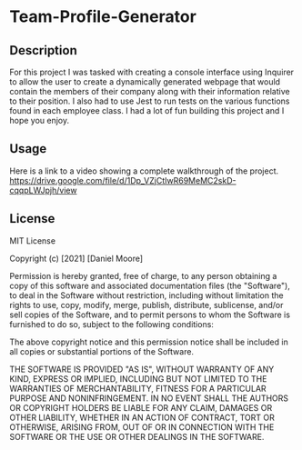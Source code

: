 # Team-Profile-Generator

## Description
For this project I was tasked with creating a console interface using Inquirer to allow the user to create a dynamically generated webpage that would contain the members of their company along with their information relative to their position. I also had to use Jest to run tests on the various functions found in each employee class. 
I had a lot of fun building this project and I hope you enjoy.


## Usage

Here is a link to a video showing a complete walkthrough of the project.
https://drive.google.com/file/d/1Dp_VZjCtIwR69MeMC2skD-cqqpLWJpjh/view


## License

MIT License

Copyright (c) [2021] [Daniel Moore]

Permission is hereby granted, free of charge, to any person obtaining a copy
of this software and associated documentation files (the "Software"), to deal
in the Software without restriction, including without limitation the rights
to use, copy, modify, merge, publish, distribute, sublicense, and/or sell
copies of the Software, and to permit persons to whom the Software is
furnished to do so, subject to the following conditions:

The above copyright notice and this permission notice shall be included in all
copies or substantial portions of the Software.

THE SOFTWARE IS PROVIDED "AS IS", WITHOUT WARRANTY OF ANY KIND, EXPRESS OR
IMPLIED, INCLUDING BUT NOT LIMITED TO THE WARRANTIES OF MERCHANTABILITY,
FITNESS FOR A PARTICULAR PURPOSE AND NONINFRINGEMENT. IN NO EVENT SHALL THE
AUTHORS OR COPYRIGHT HOLDERS BE LIABLE FOR ANY CLAIM, DAMAGES OR OTHER
LIABILITY, WHETHER IN AN ACTION OF CONTRACT, TORT OR OTHERWISE, ARISING FROM,
OUT OF OR IN CONNECTION WITH THE SOFTWARE OR THE USE OR OTHER DEALINGS IN THE
SOFTWARE.

